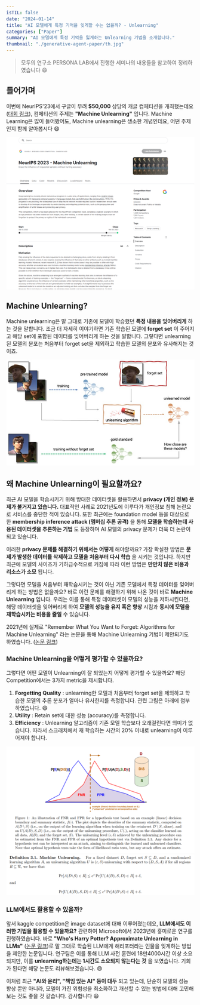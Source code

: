 ```yaml
---
isTIL: false
date: "2024-01-14"
title: "AI 모델에게 특정 기억을 잊게할 수는 없을까? - Unlearning"
categories: ["Paper"]
summary: "AI 모델에게 특정 기억을 잃게하는 Unlearning 기법을 소개합니다."
thumbnail: "./generative-agent-paper/th.jpg"
---
```


> 모두의 연구소 PERSONA LAB에서 진행한 세미나의 내용들을 참고하여 정리하였습니다 😄 

## 들어가며
이번에 NeurIPS'23에서 구글이 무려 **$50,000** 상당의 캐글 컴페티션을 개최했는데요 ([대회 링크](https://www.kaggle.com/competitions/neurips-2023-machine-unlearning)), 컴페티션의 주제는 **"Machine Unlearning"** 입니다.  Machine Learning은 많이 들어봤어도, Machine unlearning은 생소한 개념인데요, 어떤 주제인지 함께 알아봅시다 😄

![1](./unlearning-introduction/1.png "Kaggle에서 진행한 Machine Unlearning Competition")

## Machine Unlearning?
Machine unlearning은 말 그대로 기존에 모델이 학습했던 **특정 내용을 잊어버리게** 하는 것을 말합니다. 조금 더 자세히 이야기하면 기존 학습된 모델에 **forget set** 이 주어지고 해당 set에 포함된 데이터를 잊어버리게 하는 것을 말합니다. 그렇다면 unlearning된 모델의 분포는 처음부터 forget set을 제외하고 학습한 모델의 분포와 유사해지는 것이죠.  

![2](./unlearning-introduction/2.png "이미지 출처: 캐글 대회 페이지")  


## 왜 Machine Unlearning이 필요할까요?
최근 AI 모델을 학습시키기 위해 방대한 데이터셋을 활용하면서 **privacy (개인 정보) 문제가 불거지고 있습니다.** 대표적인 사례로 2021년도에 이루다가 개인정보 침해 논란으로 서비스를 중단한 적이 있습니다. 또한 최근에는 foundation model 등을 대상으로 한 **membership inference attack (멤버십 추론 공격)** 을 통해 **모델을 학습하는데 사용된 데이터셋을 추론하는 기법** 도 등장하며 AI 모델의 privacy 문제가 더욱 더 논란이 되고 있습니다. 

이러한 **privacy 문제를 해결하기 위해서는 어떻게** 해야할까요? 가장 확실한 방법은 **문제가 발생한 데이터를 삭제하고 모델을 처음부터 다시 학습** 을 시키는 것입니다. 하지만 최근에 모델의 사이즈가 기하급수적으로 커짐에 따라 이런 방법은 **만만치 않은 비용과 리소스가 소모** 됩니다.  

그렇다면 모델을 처음부터 재학습시키는 것이 아닌 기존 모델에서 특정 데이터를 잊어버리게 하는 방법은 없을까요? 바로 이런 문제를 해결하기 위해 나온 것이 바로 **Machine Unlearning** 입니다.  우리는 이를 통해 특정 데이터셋이 모델의 성능을 저하시킨다면, 해당 데이터셋을 잊어버리게 하여 **모델의 성능을 유지 혹은 향상** 시킴과 **동시에 모델을 재학습시키는 비용을 줄일** 수 있습니다.

2021년에 실제로 "Remember What You Want to Forget: Algorithms for Machine Unlearning" 라는 논문을 통해 Machine Unlearning 기법이 제안되기도 하였습니다. ([논문 링크](https://arxiv.org/abs/2103.03279))  

### Machine Unlearning을 어떻게 평가할 수 있을까요?  
그렇다면 어떤 모델이 Unlearning이 잘 되었는지 어떻게 평가할 수 있을까요? 해당 Competition에서는 3가지 metric을 제시합니다.  

1. **Forgetting Quality** : unlearning한 모델과 처음부터 forget set을 제외하고 학습한 모델의 추론 분포가 얼마나 유사한지를 측정합니다.  관련 그림은 아래에 첨부하였습니다. 😄
2. **Utility** : Retain set에 대한 성능 (accuracy)를 측정합니다.  
3. **Efficiency** : Unlearning 알고리즘이 기존 모델 학습보다 오래걸린다면 의미가 없습니다. 따라서 스크래치에서 재 학습하는 시간의 20% 이내로 unlearning이 이루어져야 합니다.  

![4](./unlearning-introduction/4.png "Machine Unlearning Quality")
![3](./unlearning-introduction/3.png "Machine Unlearning Definition")  

### LLM에서도 활용할 수 있을까?  
앞서 kaggle competition은 image dataset에 대해 이루어졌는데요, **LLM에서도 이러한 기법을 활용할 수 있을까요?** 관련하여 Microsoft에서 2023년에 흥미로운 연구를 진행하였습니다. 바로 **"Who's Harry Potter? Approximate Unlearning in LLMs"** ([논문 링크](https://arxiv.org/abs/2310.02238))로 말 그대로 학습된 LLM에게 해리포터라는 인물을 잊게하는 방법을 제안한 논문입니다. 연구팀은 이를 통해 LLM 사전 훈련에 18만4000시간 이상 소요되지만, 이를 **unlearning하는데는 1시간도 소요되지 않는다는 것** 을 보였습니다. 기회가 된다면 해당 논문도 리뷰해보겠습니다. 😄

이처럼 최근 **"AI와 윤리", "책임 있는 AI" 등이 대두** 되고 있는데, 단순히 모델의 성능 향상 뿐만 아니라, 모델이 가진 위험성을 최소화하고 개선할 수 있는 방법에 대해 고민해보는 것도 좋을 것 같습니다. 감사합니다 😄